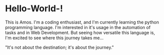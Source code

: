 # Hello-World-!

This is Amos. I'm a coding enthusiast, and I'm currently learning the python programming language. I'm interested in it's usage in the automation of tasks and in Web Development. But seeing how versatile this language is, I'm excited to see where this journey takes me...

"It's not about the destination; it's about the journey."

